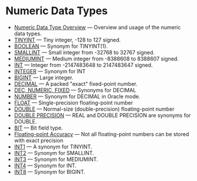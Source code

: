 # Numeric Data Types

- [Numeric Data Type Overview](/columns-storage-engines-and-plugins/data-types/data-types-numeric-data-types/numeric-data-type-overview/) — Overview and usage of the numeric data types.
- [TINYINT](/columns-storage-engines-and-plugins/data-types/data-types-numeric-data-types/tinyint/) — Tiny integer, -128 to 127 signed.
- [BOOLEAN](/columns-storage-engines-and-plugins/data-types/data-types-numeric-data-types/boolean/) — Synonym for TINYINT(1).
- [SMALLINT](/columns-storage-engines-and-plugins/data-types/data-types-numeric-data-types/smallint/) — Small integer from -32768 to 32767 signed.
- [MEDIUMINT](/columns-storage-engines-and-plugins/data-types/data-types-numeric-data-types/mediumint/) — Medium integer from -8388608 to 8388607 signed.
- [INT](/columns-storage-engines-and-plugins/data-types/data-types-numeric-data-types/int/) — Integer from -2147483648 to 2147483647 signed.
- [INTEGER](/columns-storage-engines-and-plugins/data-types/data-types-numeric-data-types/integer/) — Synonym for INT
- [BIGINT](/columns-storage-engines-and-plugins/data-types/data-types-numeric-data-types/bigint/) — Large integer.
- [DECIMAL](/columns-storage-engines-and-plugins/data-types/data-types-numeric-data-types/decimal/) — A packed "exact" fixed-point number.
- [DEC, NUMERIC, FIXED](/columns-storage-engines-and-plugins/data-types/data-types-numeric-data-types/dec-numeric-fixed/) — Synonyms for DECIMAL
- [NUMBER](/columns-storage-engines-and-plugins/data-types/data-types-numeric-data-types/number/) — Synonym for DECIMAL in Oracle mode.
- [FLOAT](/columns-storage-engines-and-plugins/data-types/data-types-numeric-data-types/float/) — Single-precision floating-point number
- [DOUBLE](/columns-storage-engines-and-plugins/data-types/data-types-numeric-data-types/double/) — Normal-size (double-precision) floating-point number
- [DOUBLE PRECISION](/columns-storage-engines-and-plugins/data-types/data-types-numeric-data-types/double-precision/) — REAL and DOUBLE PRECISION are synonyms for DOUBLE.
- [BIT](/columns-storage-engines-and-plugins/data-types/data-types-numeric-data-types/bit/) — Bit field type.
- [Floating-point Accuracy](/columns-storage-engines-and-plugins/data-types/data-types-numeric-data-types/floating-point-accuracy/) — Not all floating-point numbers can be stored with exact precision
- [INT1](/columns-storage-engines-and-plugins/data-types/data-types-numeric-data-types/int1/) — A synonym for TINYINT.
- [INT2](/columns-storage-engines-and-plugins/data-types/data-types-numeric-data-types/int2/) — Synonym for SMALLINT.
- [INT3](/columns-storage-engines-and-plugins/data-types/data-types-numeric-data-types/int3/) — Synonym for MEDIUMINT.
- [INT4](/columns-storage-engines-and-plugins/data-types/data-types-numeric-data-types/int4/) — Synonym for INT.
- [INT8](/columns-storage-engines-and-plugins/data-types/data-types-numeric-data-types/int8/) — Synonym for BIGINT.